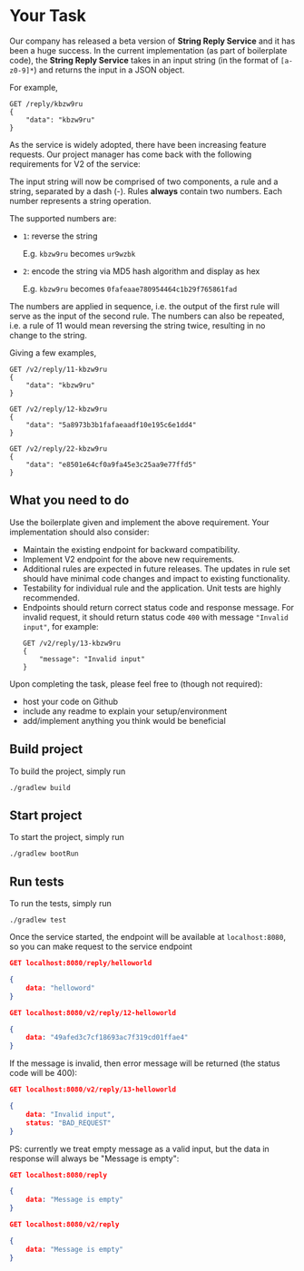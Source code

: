 # Your Task
Our company has released a beta version of **String Reply Service** and it has been a huge success.
In the current implementation (as part of boilerplate code), the **String Reply Service** takes in an input string (in the format of `[a-z0-9]*`)
and returns the input in a JSON object.

For example,

```
GET /reply/kbzw9ru
{
    "data": "kbzw9ru"
}
```

As the service is widely adopted, there have been increasing feature requests.
Our project manager has come back with the following requirements for V2 of the service:

The input string will now be comprised of two components, a rule and a string, separated by a dash (-).
Rules **always** contain two numbers. Each number represents a string operation.

The supported numbers are:

- `1`: reverse the string

   E.g. `kbzw9ru` becomes `ur9wzbk`

- `2`: encode the string via MD5 hash algorithm and display as hex

   E.g. `kbzw9ru` becomes `0fafeaae780954464c1b29f765861fad`

The numbers are applied in sequence, i.e. the output of the first rule will
serve as the input of the second rule. The numbers can also be repeated,
i.e. a rule of 11 would mean reversing the string twice, resulting in no change to the string.

Giving a few examples,

```
GET /v2/reply/11-kbzw9ru
{
    "data": "kbzw9ru"
}
```
```
GET /v2/reply/12-kbzw9ru
{
    "data": "5a8973b3b1fafaeaadf10e195c6e1dd4"
}
```
```
GET /v2/reply/22-kbzw9ru
{
    "data": "e8501e64cf0a9fa45e3c25aa9e77ffd5"
}
```

## What you need to do
Use the boilerplate given and implement the above requirement.
Your implementation should also consider:

- Maintain the existing endpoint for backward compatibility.
- Implement V2 endpoint for the above new requirements.
- Additional rules are expected in future releases. The updates in rule set
should have minimal code changes and impact to existing functionality.
- Testability for individual rule and the application.
Unit tests are highly recommended.
- Endpoints should return correct status code and response message.
For invalid request, it should return status code `400`
with message `"Invalid input"`, for example:
   ```
   GET /v2/reply/13-kbzw9ru
   {
       "message": "Invalid input"
   }
   ```

Upon completing the task, please feel free to (though not required):

- host your code on Github
- include any readme to explain your setup/environment
- add/implement anything you think would be beneficial

## Build project

To build the project, simply run
```
./gradlew build
```

## Start project

To start the project, simply run
```
./gradlew bootRun
```

## Run tests

To run the tests, simply run
```
./gradlew test
```

Once the service started, the endpoint will be available at `localhost:8080`, so you can make request to the service endpoint

```json
GET localhost:8080/reply/helloworld

{
    data: "helloword"
}
```

```json
GET localhost:8080/v2/reply/12-helloworld

{
    data: "49afed3c7cf18693ac7f319cd01ffae4"
}
```

If the message is invalid, then error message will be returned (the status code will be 400):

```json
GET localhost:8080/v2/reply/13-helloworld

{
    data: "Invalid input",
    status: "BAD_REQUEST"
}
```

PS: currently we treat empty message as a valid input, but the data in response will always be "Message is empty":
```json
GET localhost:8080/reply

{
    data: "Message is empty"
}
```
```json
GET localhost:8080/v2/reply

{
    data: "Message is empty"
}
```